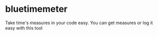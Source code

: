 # bluetimemeter
Take time's measures in your code easy. You can get measures or log it easy with this tool
